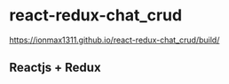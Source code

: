 # react-redux-chat_crud

https://ionmax1311.github.io/react-redux-chat_crud/build/

## **Reactjs + Redux**
